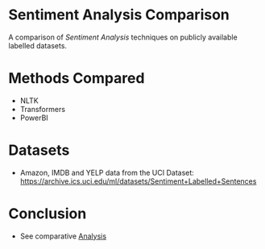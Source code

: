 # Sentiment Analysis Comparison

A comparison of *Sentiment Analysis* techniques on publicly available labelled datasets.

# Methods Compared
- NLTK
- Transformers
- PowerBI

# Datasets
- Amazon, IMDB and YELP data from the UCI Dataset: https://archive.ics.uci.edu/ml/datasets/Sentiment+Labelled+Sentences

# Conclusion
- See comparative [Analysis](notebook/2-analyse-predictions.ipynb)
